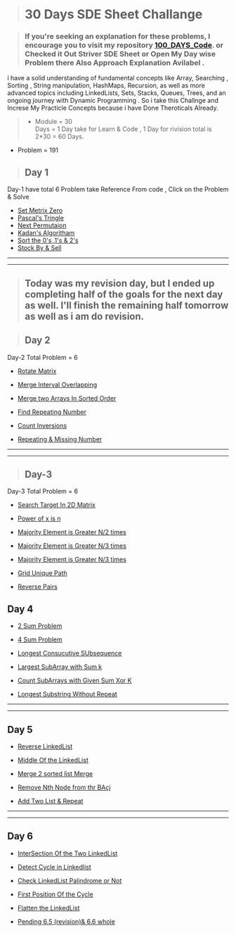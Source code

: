 > # 30 Days SDE Sheet Challange   
 
> ### If you're seeking an explanation for these problems, I encourage you to visit my repository [100_DAYS_Code](https://github.com/ankit0049/100_Days_Code). or Checked it Out Striver SDE Sheet  or Open My Day wise Problem there Also Approach Explanation Avilabel .

i have a solid understanding of fundamental concepts like Array,  Searching , Sorting , String manipulation, HashMaps, Recursion, as well as more advanced topics including LinkedLists, Sets, Stacks, Queues, Trees, and an ongoing journey with Dynamic Programming .  So i take this Challnge and Increse My Practicle Concepts because i have Done Theroticals Already.  

>  * Module = 30    
 Days = 1 Day take for Learn & Code ,
  1 Day for rivision 
   total is 2*30 = 60 Days.    
* Problem = 191   
> ## Day 1 
Day-1 have total 6 Problem  take Reference From code , Click on the Problem  & Solve

*  [Set Metrix Zero](https://leetcode.com/problems/set-matrix-zeroes/) 
*  [Pascal's Tringle](https://leetcode.com/problems/pascals-triangle/)
* [Next Permutaion](https://leetcode.com/problems/next-permutation/)
* [Kadan's Algoritham](https://leetcode.com/problems/maximum-subarray/)
* [Sort the 0's ,1's & 2's](https://leetcode.com/problems/sort-colors/)
* [Stock By & Sell](https://leetcode.com/problems/best-time-to-buy-and-sell-stock/)  

----
---  
> ## Today was my revision day, but I ended up completing half of the goals for the next day as well. I'll finish the remaining half tomorrow as well as i am do revision.  

> ## Day 2 

Day-2  Total Problem = 6 

* [Rotate Matrix](https://leetcode.com/problems/rotate-image/) 

* [Merge Interval Overlapping](https://leetcode.com/problems/merge-intervals/) 

* [Merge two Arrays In Sorted Order](https://leetcode.com/problems/merge-sorted-array/)  

* [Find Repeating Number](https://leetcode.com/problems/find-the-duplicate-number/) 


* [Count Inversions](https://www.codingninjas.com/studio/problems/count-inversions_615)  

* [Repeating & Missing Number](https://www.interviewbit.com/problems/repeat-and-missing-number-array/)   

---
---

> ## Day-3 
 Day-3  Total Problem = 6

 * [Search Target In 2D Matrix](https://leetcode.com/problems/search-a-2d-matrix/) 

 * [Power of x is n](https://leetcode.com/problems/powx-n/)

* [Majority Element is Greater N/2 times ](https://leetcode.com/problems/majority-element/)

* [Majority Element is Greater
N/3 times](https://leetcode.com/problems/majority-element-ii/) 

* [Majority Element is Greater N/3 times]( https://leetcode.com/problems/majority-element-ii/submissions/) 

* [Grid Unique Path](https://leetcode.com/problems/unique-paths/) 

* [Reverse Pairs](https://leetcode.com/problems/reverse-pairs/) 

## Day 4

* [2 Sum Problem](https://leetcode.com/problems/two-sum/) 

* [4 Sum Problem](https://leetcode.com/problems/4sum/)

* [Longest Consucutive SUbsequence](https://leetcode.com/problems/longest-consecutive-sequence/) 

* [Largest SubArray with Sum k](https://practice.geeksforgeeks.org/problems/largest-subarray-with-0-sum/1) 

* [Count SubArrays with Given Sum Xor K ](https://www.interviewbit.com/problems/subarray-with-given-xor/)

* [Longest Substring Without Repeat](https://leetcode.com/problems/longest-substring-without-repeating-characters/) 

---
---
## Day 5 

* [Reverse LinkedList](https://leetcode.com/problems/reverse-linked-list/)

* [Middle Of the LinkedList](https://leetcode.com/problems/middle-of-the-linked-list/) 

* [Merge 2 sorted list Merge](https://leetcode.com/problems/merge-two-sorted-lists/)

* [Remove Nth Node from thr BAcj](https://leetcode.com/problems/remove-nth-node-from-end-of-list/)

* [Add Two List & Repeat](https://leetcode.com/problems/add-two-numbers/)  
---
---

## Day 6 

* [InterSection Of the Two LinkedList](https://leetcode.com/problems/intersection-of-two-linked-lists/) 

* [Detect Cycle in Linkedlist](https://leetcode.com/problems/linked-list-cycle/) 

* [Check LinkedList Palindrome or Not](https://leetcode.com/problems/palindrome-linked-list/) 

* [First Position Of the Cycle](https://leetcode.com/problems/linked-list-cycle-ii/) 

* [Flatten the LinkedList](https://practice.geeksforgeeks.org/problems/flattening-a-linked-list/1)

* [Pending 6.5 (revision)& 6.6 whole](https://leetcode.com/problems/reverse-nodes-in-k-group/)
